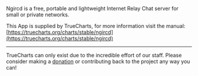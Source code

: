 Ngircd is a free, portable and lightweight Internet Relay Chat server for small or private networks.

This App is supplied by TrueCharts, for more information visit the manual: [https://truecharts.org/charts/stable/ngircd](https://truecharts.org/charts/stable/ngircd)

---

TrueCharts can only exist due to the incredible effort of our staff.
Please consider making a [donation](https://truecharts.org/about/sponsor) or contributing back to the project any way you can!
